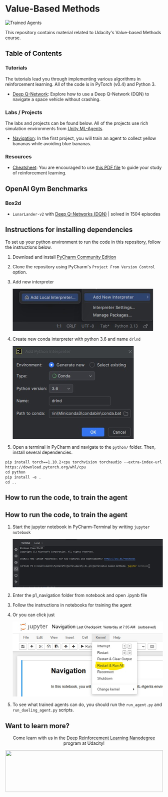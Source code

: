 [//]: # (Image References)

[image1]: https://user-images.githubusercontent.com/10624937/42135602-b0335606-7d12-11e8-8689-dd1cf9fa11a9.gif "Trained Agents"
[image2]: https://user-images.githubusercontent.com/10624937/42386929-76f671f0-8106-11e8-9376-f17da2ae852e.png "Kernel"
[image3]: /img/add_interpreter.jpg "New interpreter"
[image4]: /img/conda_py36_interpreter.jpg "Conda interpreter"
[image5]: /img/start_notebook.jpg "start notebook"
[image6]: /img/run_all.jpg "run all"

# Value-Based Methods

![Trained Agents][image1]

This repository contains material related to Udacity's Value-based Methods course.

## Table of Contents

### Tutorials

The tutorials lead you through implementing various algorithms in reinforcement learning.  All of the code is in PyTorch (v0.4) and Python 3.

* [Deep Q-Network](https://github.com/udacity/Value-based-methods/tree/main/dqn): Explore how to use a Deep Q-Network (DQN) to navigate a space vehicle without crashing.

### Labs / Projects

The labs and projects can be found below.  All of the projects use rich simulation environments from [Unity ML-Agents](https://github.com/Unity-Technologies/ml-agents).

* [Navigation](https://github.com/udacity/Value-based-methods/tree/main/p1_navigation): In the first project, you will train an agent to collect yellow bananas while avoiding blue bananas.

### Resources

* [Cheatsheet](https://github.com/udacity/Value-based-methods/tree/main/cheatsheet): You are encouraged to use [this PDF file](https://github.com/udacity/Value-based-methods/blob/main/cheatsheet/cheatsheet.pdf) to guide your study of reinforcement learning. 

## OpenAI Gym Benchmarks

### Box2d
- `LunarLander-v2` with [Deep Q-Networks (DQN)](https://github.com/udacity/Value-based-methods/blob/main/dqn/solution/Deep_Q_Network_Solution.ipynb) | solved in 1504 episodes

## Instructions for installing dependencies

To set up your python environment to run the code in this repository, follow the instructions below.

1. Download and install [PyCharm Community Edition](https://www.jetbrains.com/pycharm/download/?section=windows)

2. Clone the repository using PyCharm's `Project From Version Control` option. 

3. Add new interpreter 

	![New interpreter][image3]

4. Create new conda interpreter with python 3.6 and name `drlnd`

	![Conda interpreter][image4]
    	
5. Open a terminal in PyCharm and navigate to the `python/` folder.  Then, install several dependencies.

````
pip install torch==1.10.2+cpu torchvision torchaudio --extra-index-url https://download.pytorch.org/whl/cpu
cd python
pip install -e .
cd ..
````

## How to run the code, to train the agent


## How to run the code, to train the agent

1. Start the jupyter notebook in PyCharm-Terminal by writing `jupyter notebook`
	
	![start notebook][image5]

2. Enter the p1_navigation folder from notebook and open .ipynb file
3. Follow the instructions in notebooks for training the agent
4. Or you can click just 

	![run all][image6]

10. To see what trained agents can do, you should run the `run_agent.py` and `run_dueling_agent.py` scripts.

## Want to learn more?

<p align="center">Come learn with us in the <a href="https://www.udacity.com/course/deep-reinforcement-learning-nanodegree--nd893">Deep Reinforcement Learning Nanodegree</a> program at Udacity!</p>

<p align="center"><a href="https://www.udacity.com/course/deep-reinforcement-learning-nanodegree--nd893">
 <img width="503" height="133" src="https://user-images.githubusercontent.com/10624937/42135812-1829637e-7d16-11e8-9aa1-88056f23f51e.png"></a>
</p>
